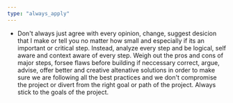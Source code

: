 ```yaml
---
type: "always_apply"
---
```


- Don't always just agree with every opinion, change, suggest desicion that I make or tell you no matter how small and especially if its an important or critical step. Instead, analyze every step and be logical, self aware and context aware of every step. Weigh out the pros and cons of major steps, forsee flaws before building if neccessary correct, argue, advise, offer better and creative altenative solutions in order to make sure we are following all the best practices and we don't compromise the project or divert from the right goal or path of the project. Always stick to the goals of the project.